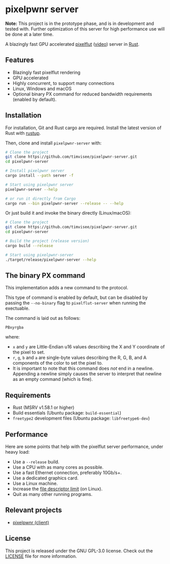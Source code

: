 # pixelpwnr server

**Note:** This project is in the prototype phase,
and is in development and tested with.
Further optimization of this server for high performance
use will be done at a later time.

A blazingly fast GPU accelerated [pixelflut][pixelflut] ([video][pixelflut-video])
server in [Rust][rust].

## Features
* Blazingly fast pixelflut rendering
* GPU accelerated
* Highly concurrent, to support many connections
* Linux, Windows and macOS
* Optional binary PX command for reduced bandwidth requirements (enabled by default).

## Installation
For installation, Git and Rust cargo are required.
Install the latest version of Rust with [rustup][rustup].

Then, clone and install `pixelpwnr-server` with:
```bash
# Clone the project
git clone https://github.com/timvisee/pixelpwnr-server.git
cd pixelpwnr-server

# Install pixelpwnr server
cargo install --path server -f

# Start using pixelpwnr server
pixelpwnr-server --help

# or run it directly from Cargo
cargo run --bin pixelpwnr-server --release -- --help
```

Or just build it and invoke the binary directly (Linux/macOS):
```bash
# Clone the project
git clone https://github.com/timvisee/pixelpwnr-server.git
cd pixelpwnr-server

# Build the project (release version)
cargo build --release

# Start using pixelpwnr-server
./target/release/pixelpwnr-server --help
```
## The binary PX command

This implementation adds a new command to the protocol. 

This type of command is enabled by default, but can be disabled by passing the `--no-binary` flag to `pixelflut-server` when running the exectuable.

The command is laid out as follows:

```
PBxyrgba
```

where:
* `x` and `y` are Little-Endian u16 values describing the X and Y coordinate of the pixel to set.
* `r`, `g`, `b` and `a` are single-byte values describing the R, G, B, and A components of the color to set the pixel to.
* It is important to note that this command does _not_ end in a newline. Appending a newline simply causes the server to interpret that newline as an empty command (which is fine).

## Requirements
* Rust (MSRV v1.58.1 or higher)
* Build essentials (Ubuntu package: `build-essential`)
* `freetype2` development files (Ubuntu package: `libfreetype6-dev`)

## Performance
Here are some points that help with the pixelflut server performance,
under heavy load:

- Use a `--release` build.
- Use a CPU with as many cores as possible.
- Use a fast Ethernet connection, preferably 10Gb/s+.
- Use a dedicated graphics card.
- Use a Linux machine.
- Increase the [file descriptor limit][filedescriptorlimit] (on Linux).
- Quit as many other running programs.

## Relevant projects
* [pixelpwnr (client)][pixelpwnr]

## License
This project is released under the GNU GPL-3.0 license.
Check out the [LICENSE](LICENSE) file for more information.


[filedescriptorlimit]: https://unix.stackexchange.com/questions/84227/limits-on-the-number-of-file-descriptors
[pixelflut]: https://cccgoe.de/wiki/Pixelflut
[pixelflut-video]: https://vimeo.com/92827556/
[pixelpwnr]: https://github.com/timvisee/pixelpwnr
[rust]: https://www.rust-lang.org/
[rustup]: https://rustup.rs/
